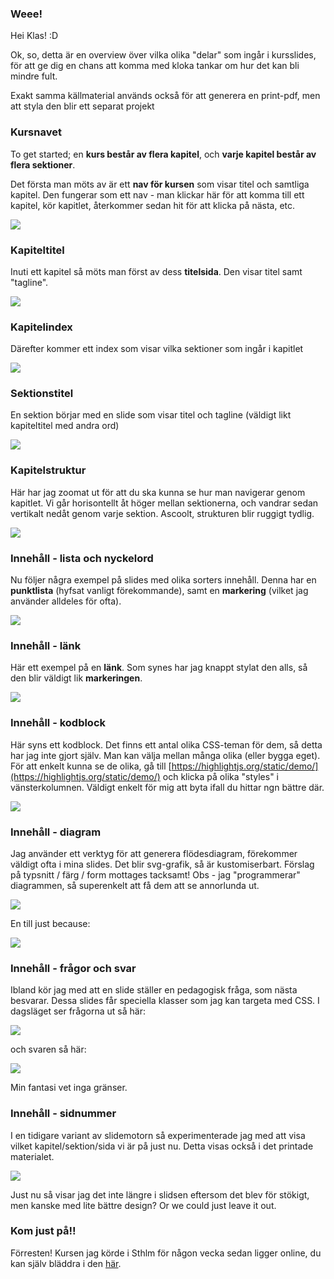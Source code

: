### Weee! 

Hei Klas! :D

Ok, so, detta är en overview över vilka olika "delar" som ingår i kursslides, för att ge dig en chans att komma med kloka tankar om hur det kan bli mindre fult.

Exakt samma källmaterial används också för att generera en print-pdf, men att styla den blir ett separat projekt


### Kursnavet

To get started; en **kurs består av flera kapitel**, och **varje kapitel består av flera sektioner**.

Det första man möts av är ett **nav för kursen** som visar titel och samtliga kapitel. Den fungerar som ett nav - man klickar här för att komma till ett kapitel, kör kapitlet, återkommer sedan hit för att klicka på nästa, etc.

![](slides/slide-hub.png)

### Kapiteltitel

Inuti ett kapitel så möts man först av dess **titelsida**. Den visar titel samt "tagline".

![](slides/slide-chapter-title.png)

### Kapitelindex

Därefter kommer ett index som visar vilka sektioner som ingår i kapitlet

![](slides/slide-chapter-index.png)

### Sektionstitel

En sektion börjar med en slide som visar titel och tagline (väldigt likt kapiteltitel med andra ord)

![](slides/slide-section-header.png)


### Kapitelstruktur

Här har jag zoomat ut för att du ska kunna se hur man navigerar genom kapitlet. Vi går horisontellt åt höger mellan sektionerna, och vandrar sedan vertikalt nedåt genom varje sektion. Ascoolt, strukturen blir ruggigt tydlig.

![](slides/slide-structure-map.png)


### Innehåll - lista och nyckelord

Nu följer några exempel på slides med olika sorters innehåll. Denna har en **punktlista** (hyfsat vanligt förekommande), samt en **markering** (vilket jag använder alldeles för ofta).

![](slides/slide-example-list-highlight.png)


### Innehåll - länk

Här ett exempel på en **länk**. Som synes har jag knappt stylat den alls, så den blir väldigt lik **markeringen**.

![](slides/slide-example-link.png)

### Innehåll - kodblock

Här syns ett kodblock. Det finns ett antal olika CSS-teman för dem, så detta har jag inte gjort själv. Man kan välja mellan många olika (eller bygga eget). För att enkelt kunna se de olika, gå till [https://highlightjs.org/static/demo/](https://highlightjs.org/static/demo/) och klicka på olika "styles" i vänsterkolumnen. Väldigt enkelt för mig att byta ifall du hittar ngn bättre där.

![](slides/slide-example-codeblock.png)

### Innehåll - diagram

Jag använder ett verktyg för att generera flödesdiagram, förekommer väldigt ofta i mina slides. Det blir svg-grafik, så är kustomiserbart. Förslag på typsnitt / färg / form mottages tacksamt! Obs - jag "programmerar" diagrammen, så superenkelt att få dem att se annorlunda ut.

![](slides/slide-example-diagram.png)

En till just because:

![](slides/slide-example-diagram2.png)

### Innehåll - frågor och svar

Ibland kör jag med att en slide ställer en pedagogisk fråga, som nästa besvarar. Dessa slides får speciella klasser som jag kan targeta med CSS. I dagsläget ser frågorna ut så här:

![](slides/slide-example-question.png)

och svaren så här:

![](slides/slide-example-answer.png)

Min fantasi vet inga gränser.



### Innehåll - sidnummer

I en tidigare variant av slidemotorn så experimenterade jag med att visa vilket kapitel/sektion/sida vi är på just nu. Detta visas också i det printade materialet.

![](slides/slide-example-pagenumber.png)

Just nu så visar jag det inte längre i slidsen eftersom det blev för stökigt, men kanske med lite bättre design? Or we could just leave it out.



### Kom just på!!

Förresten! Kursen jag körde i Sthlm för någon vecka sedan ligger online, du kan själv bläddra i den [här](http://blog.krawaller.se/academyjs/slides/). 




